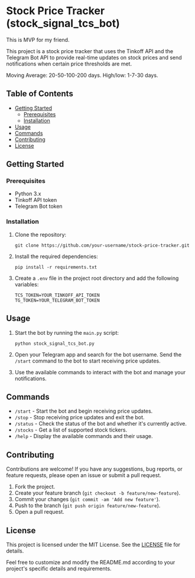 # Stock Price Tracker (stock_signal_tcs_bot) 
This is MVP for my friend. 

 






This project is a stock price tracker that uses the Tinkoff API and the Telegram Bot API to provide real-time updates on stock prices and send notifications when certain price thresholds are met.

Moving Average: 20-50-100-200 days. High/low: 1-7-30 days.


## Table of Contents

- [Getting Started](#getting-started)
  - [Prerequisites](#prerequisites)
  - [Installation](#installation)
- [Usage](#usage)
- [Commands](#commands)
- [Contributing](#contributing)
- [License](#license)

## Getting Started

### Prerequisites

- Python 3.x
- Tinkoff API token
- Telegram Bot token

### Installation

1. Clone the repository:

   ```
   git clone https://github.com/your-username/stock-price-tracker.git
   ```

2. Install the required dependencies:

   ```
   pip install -r requirements.txt
   ```

3. Create a `.env` file in the project root directory and add the following variables:

   ```
   TCS_TOKEN=YOUR_TINKOFF_API_TOKEN
   TG_TOKEN=YOUR_TELEGRAM_BOT_TOKEN
   ```

## Usage

1. Start the bot by running the `main.py` script:

   ```
   python stock_signal_tcs_bot.py
   ```

2. Open your Telegram app and search for the bot username. Send the `/start` command to the bot to start receiving price updates.

3. Use the available commands to interact with the bot and manage your notifications.

## Commands

- `/start` - Start the bot and begin receiving price updates.
- `/stop` - Stop receiving price updates and exit the bot.
- `/status` - Check the status of the bot and whether it's currently active.
- `/stocks` - Get a list of supported stock tickers.
- `/help` - Display the available commands and their usage.

## Contributing

Contributions are welcome! If you have any suggestions, bug reports, or feature requests, please open an issue or submit a pull request.

1. Fork the project.
2. Create your feature branch (`git checkout -b feature/new-feature`).
3. Commit your changes (`git commit -am 'Add new feature'`).
4. Push to the branch (`git push origin feature/new-feature`).
5. Open a pull request.

## License

This project is licensed under the MIT License. See the [LICENSE](LICENSE) file for details.

Feel free to customize and modify the README.md according to your project's specific details and requirements.
